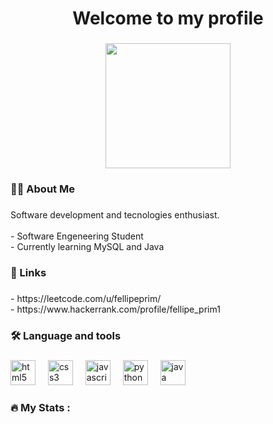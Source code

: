 <h1 align="center">Welcome to my profile</h1>

###

<div align="center">
  <img height="200" src="https://media1.tenor.com/m/9fV87rRDzDgAAAAC/ansubin0925hellomynameissoobin.gif"/>
</div>

###

<h3 align="left">👩‍💻  About Me</h3>

###

<p align="left">Software development and tecnologies enthusiast.<br><br>-  Software Engeneering Student<br>-  Currently learning MySQL and Java</p>

###

<h3 align="left">🔗  Links</h3>

###

<p align="left">-  https://leetcode.com/u/fellipeprim/<br>- https://www.hackerrank.com/profile/fellipe_prim1</p>

###

<h3 align="left">🛠 Language and tools</h3>

###

<div align="left">
  <img src="https://skillicons.dev/icons?i=html" height="40" alt="html5 logo"  />
  <img width="12" />
  <img src="https://skillicons.dev/icons?i=css" height="40" alt="css3 logo"  />
  <img width="12" />
  <img src="https://skillicons.dev/icons?i=js" height="40" alt="javascript logo"  />
  <img width="12" />
  <img src="https://skillicons.dev/icons?i=py" height="40" alt="python logo"  />
  <img width="12" />
  <img src="https://skillicons.dev/icons?i=java" height="40" alt="java logo"  />
</div>

###

<h3 align="left">🔥   My Stats :</h3>

###
